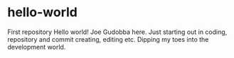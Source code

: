 # hello-world
First repository
Hello world!
Joe Gudobba here.
Just starting out in coding, repository and commit creating, editing etc.
Dipping my toes into the development world.

